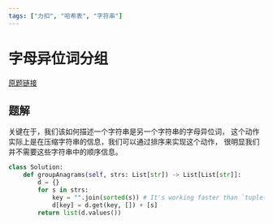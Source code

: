 ```yaml
---
tags: ["力扣", "哈希表", "字符串"]
---
```


# 字母异位词分组

[原题链接](https://leetcode.cn/problems/group-anagrams/description/)

## 题解

关键在于，我们该如何描述一个字符串是另一个字符串的字母异位词，
这个动作实际上是在压缩字符串的信息，我们可以通过排序来实现这个动作，
很明显我们并不需要这些字符串中的顺序信息。

```python title="group-anagrams.py"
class Solution:
    def groupAnagrams(self, strs: List[str]) -> List[List[str]]:
        d = {}
        for s in strs:
            key = "".join(sorted(s)) # It's working faster than `tuple(sorted(s))`
            d[key] = d.get(key, []) + [s]
        return list(d.values())
```
